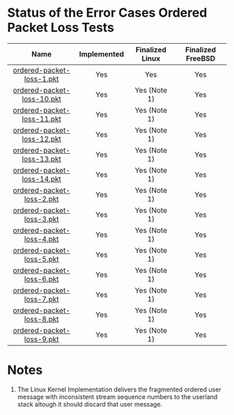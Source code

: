 # Status of the Error Cases Ordered Packet Loss Tests

| Name                                                           | Implemented | Finalized Linux | Finalized FreeBSD |
| :------------------------------------------------------------: | :---------: | :-------------: | :---------------: |
| [ordered-packet-loss-1.pkt](ordered-packet-loss-1.pkt "-")     | Yes         | Yes             | Yes               |
| [ordered-packet-loss-10.pkt](ordered-packet-loss-10.pkt "-")   | Yes         | Yes (Note 1)    | Yes               |
| [ordered-packet-loss-11.pkt](ordered-packet-loss-11.pkt "-")   | Yes         | Yes (Note 1)    | Yes               |
| [ordered-packet-loss-12.pkt](ordered-packet-loss-12.pkt "-")   | Yes         | Yes (Note 1)    | Yes               |
| [ordered-packet-loss-13.pkt](ordered-packet-loss-13.pkt "-")   | Yes         | Yes (Note 1)    | Yes               |
| [ordered-packet-loss-14.pkt](ordered-packet-loss-14.pkt "-")   | Yes         | Yes (Note 1)    | Yes               |
| [ordered-packet-loss-2.pkt](ordered-packet-loss-2.pkt "-")     | Yes         | Yes (Note 1)    | Yes               |
| [ordered-packet-loss-3.pkt](ordered-packet-loss-3.pkt "-")     | Yes         | Yes (Note 1)    | Yes               |
| [ordered-packet-loss-4.pkt](ordered-packet-loss-4.pkt "-")     | Yes         | Yes (Note 1)    | Yes               |
| [ordered-packet-loss-5.pkt](ordered-packet-loss-5.pkt "-")     | Yes         | Yes (Note 1)    | Yes               |
| [ordered-packet-loss-6.pkt](ordered-packet-loss-6.pkt "-")     | Yes         | Yes (Note 1)    | Yes               |
| [ordered-packet-loss-7.pkt](ordered-packet-loss-7.pkt "-")     | Yes         | Yes (Note 1)    | Yes               |
| [ordered-packet-loss-8.pkt](ordered-packet-loss-8.pkt "-")     | Yes         | Yes (Note 1)    | Yes               |
| [ordered-packet-loss-9.pkt](ordered-packet-loss-9.pkt "-")     | Yes         | Yes (Note 1)    | Yes               |

# Notes
1. The Linux Kernel Implementation delivers the fragmented ordered user message with inconsistent stream sequence numbers
   to the userland stack altough it should discard that user message.
